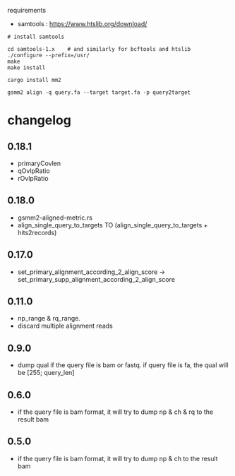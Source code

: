 

requirements
* samtools : https://www.htslib.org/download/

```
# install samtools

cd samtools-1.x    # and similarly for bcftools and htslib
./configure --prefix=/usr/
make
make install
```



```
cargo install mm2

gsmm2 align -q query.fa --target target.fa -p query2target
```


# changelog

## 0.18.1

* primaryCovlen
* qOvlpRatio
* rOvlpRatio

## 0.18.0

* gsmm2-aligned-metric.rs
* align_single_query_to_targets TO (align_single_query_to_targets + hits2records)

## 0.17.0

* set_primary_alignment_according_2_align_score -> set_primary_supp_alignment_according_2_align_score

## 0.11.0

* np_range & rq_range. 
* discard multiple alignment reads


## 0.9.0

* dump qual if the query file is bam or fastq. if query file is fa, the qual will be [255; query_len]

## 0.6.0

* if the query file is bam format, it will try to dump np & ch & rq to the result bam

## 0.5.0

* if the query file is bam format, it will try to dump np & ch to the result bam